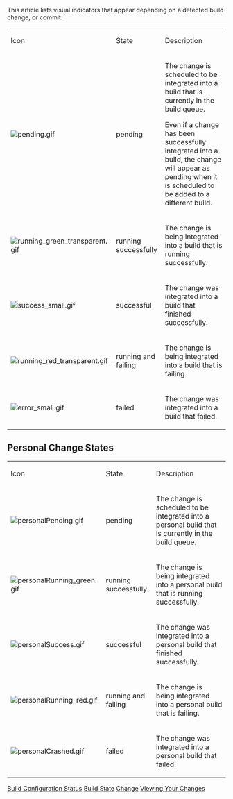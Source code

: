 [//]: # (title: Change State)
[//]: # (auxiliary-id: Change State)

This article lists visual indicators that appear depending on a detected build change, or commit.

<table><tr>

<td>

Icon

</td>

<td>

State

</td>

<td>

Description

</td></tr><tr>

<td>

![pending.gif](pending.gif)

</td>

<td>

pending

</td>

<td>

The change is scheduled to be integrated into a build that is currently in the build queue.

Even if a change has been successfully integrated into a build, the change will appear as pending when it is scheduled to be added to a different build.

</td></tr><tr>

<td>

![running_green_transparent.gif](running_green_transparent.gif)

</td>

<td>

running successfully

</td>

<td>

The change is being integrated into a build that is running successfully.

</td></tr><tr>

<td>

![success_small.gif](success_small.gif)

</td>

<td>

successful

</td>

<td>

The change was integrated into a build that finished successfully.

</td></tr><tr>

<td>

![running_red_transparent.gif](running_red_transparent.gif)

</td>

<td>

running and failing

</td>

<td>

The change is being integrated into a build that is failing.

</td></tr><tr>

<td>

![error_small.gif](error_small.gif)

</td>

<td>

failed

</td>

<td>

The change was integrated into a build that failed.

</td></tr></table>

## Personal Change States

<table><tr>

<td>

Icon

</td>

<td>

State

</td>

<td>

Description

</td></tr><tr>

<td>

![personalPending.gif](personalPending.gif)

</td>

<td>

pending

</td>

<td>

The change is scheduled to be integrated into a personal build that is currently in the build queue.

</td></tr><tr>

<td>

![personalRunning_green.gif](personalRunning_green.gif)

</td>

<td>

running successfully

</td>

<td>

The change is being integrated into a personal build that is running successfully.

</td></tr><tr>

<td>

![personalSuccess.gif](personalSuccess.gif)

</td>

<td>

successful

</td>

<td>

The change was integrated into a personal build that finished successfully.

</td></tr><tr>

<td>

![personalRunning_red.gif](personalRunning_red.gif)

</td>

<td>

running and failing

</td>

<td>

The change is being integrated into a personal build that is failing.

</td></tr><tr>

<td>

![personalCrashed.gif](personalCrashed.gif)

</td>

<td>

failed

</td>

<td>

The change was integrated into a personal build that failed.

</td></tr></table>

 <seealso>
        <category ref="concepts">
            <a href="managing-builds.md">Build Configuration Status</a>
            <a href="build-state.md">Build State</a>
            <a href="change.md">Change</a>
        </category>
        <category ref="user-guide">
            <a href="viewing-user-changes-in-builds.md">Viewing Your Changes</a>
        </category>
</seealso>